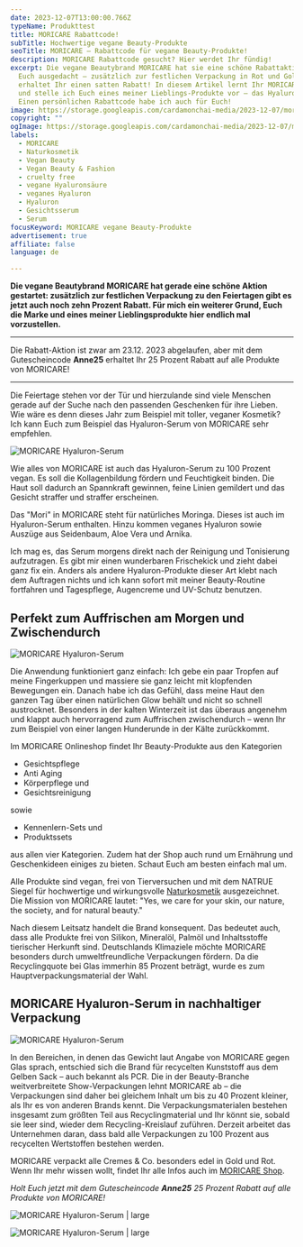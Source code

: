 ```yaml
---
date: 2023-12-07T13:00:00.766Z
typeName: Produkttest
title: MORICARE Rabattcode!
subTitle: Hochwertige vegane Beauty-Produkte
seoTitle: MORICARE – Rabattcode für vegane Beauty-Produkte!
description: MORICARE Rabattcode gesucht? Hier werdet Ihr fündig!
excerpt: Die vegane Beautybrand MORICARE hat sie eine schöne Rabattaktion für
  Euch ausgedacht – zusätzlich zur festlichen Verpackung in Rot und Gold
  erhaltet Ihr einen satten Rabatt! In diesem Artikel lernt Ihr MORICARE kennen
  und stelle ich Euch eines meiner Lieblings-Produkte vor – das Hyaluronserum.
  Einen persönlichen Rabattcode habe ich auch für Euch!
image: https://storage.googleapis.com/cardamonchai-media/2023-12-07/moricare-hyaruron-serum-jpg-imagine-585858_7c413e_1024_768/640.webp
copyright: ""
ogImage: https://storage.googleapis.com/cardamonchai-media/2023-12-07/moricare-hyaruron-serum-og-1-jpg-imagine-484848_7c4e4b_1200_628/640.webp
labels:
  - MORICARE
  - Naturkosmetik
  - Vegan Beauty
  - Vegan Beauty & Fashion
  - cruelty free
  - vegane Hyaluronsäure
  - veganes Hyaluron
  - Hyaluron
  - Gesichtsserum
  - Serum
focusKeyword: MORICARE vegane Beauty-Produkte
advertisement: true
affiliate: false
language: de

---
```


**Die vegane Beautybrand MORICARE hat gerade eine schöne Aktion gestartet: zusätzlich zur festlichen Verpackung zu den Feiertagen gibt es jetzt auch noch zehn Prozent Rabatt. Für mich ein weiterer Grund, Euch die Marke und eines meiner Lieblingsprodukte hier endlich mal vorzustellen.**

---

Die Rabatt-Aktion ist zwar am 23.12. 2023 abgelaufen, aber mit dem Gutescheincode **Anne25** erhaltet Ihr 25 Prozent Rabatt auf alle Produkte von MORICARE!

---

Die Feiertage stehen vor der Tür und hierzulande sind viele Menschen gerade auf der Suche nach den passenden Geschenken für ihre Lieben. Wie wäre es denn dieses Jahr zum Beispiel mit toller, veganer Kosmetik? Ich kann Euch zum Beispiel das Hyaluron-Serum von MORICARE sehr empfehlen.

![MORICARE Hyaluron-Serum](https://storage.googleapis.com/cardamonchai-media/2023-12-07/moricare-anne-reis-soundsvegan-com-8-jpg-imagine-3878d8_5e799a_2048_1536/640.webp 'MORICARE Hyaluron-Serum')

Wie alles von MORICARE ist auch das Hyaluron-Serum zu 100 Prozent vegan. Es soll die Kollagenbildung fördern und Feuchtigkeit binden. Die Haut soll dadurch an Spannkraft gewinnen, feine Linien gemildert und das Gesicht straffer und straffer erscheinen.

Das "Mori" in MORICARE steht für natürliches Moringa. Dieses ist auch im Hyaluron-Serum enthalten. Hinzu kommen veganes Hyaluron sowie Auszüge aus Seidenbaum, Aloe Vera und Arnika.

Ich mag es, das Serum morgens direkt nach der Reinigung und Tonisierung aufzutragen. Es gibt mir einen wunderbaren Frischekick und zieht dabei ganz fix ein. Anders als andere Hyaluron-Produkte dieser Art klebt nach dem Auftragen nichts und ich kann sofort mit meiner Beauty-Routine fortfahren und Tagespflege, Augencreme und UV-Schutz benutzen.

## Perfekt zum Auffrischen am Morgen und Zwischendurch

![MORICARE Hyaluron-Serum](https://storage.googleapis.com/cardamonchai-media/2023-12-07/moricare-anne-reis-soundsvegan-com-7-jpg-imagine-a8a8a8_6f6e72_2048_1536/640.webp 'MORICARE Hyaluron-Serum')

Die Anwendung funktioniert ganz einfach: Ich gebe ein paar Tropfen auf meine Fingerkuppen und massiere sie ganz leicht mit klopfenden Bewegungen ein. Danach habe ich das Gefühl, dass meine Haut den ganzen Tag über einen natürlichen Glow behält und nicht so schnell austrocknet. Besonders in der kalten Winterzeit ist das überaus angenehm und klappt auch hervorragend zum Auffrischen zwischendurch – wenn Ihr zum Beispiel von einer langen Hunderunde in der Kälte zurückkommt.

Im MORICARE Onlineshop findet Ihr Beauty-Produkte aus den Kategorien

- Gesichtspflege
- Anti Aging
- Körperpflege und
- Gesichtsreinigung

sowie

- Kennenlern-Sets und
- Produktssets

aus allen vier Kategorien. Zudem hat der Shop auch rund um Ernährung und Geschenkideen einiges zu bieten. Schaut Euch am besten einfach mal um.

Alle Produkte sind vegan, frei von Tierversuchen und mit dem NATRUE Siegel für hochwertige und wirkungsvolle [Naturkosmetik](/2018/03/vegane-kosmetik-und-naturkosmetik/) ausgezeichnet. Die Mission von MORICARE lautet: "Yes, we care for your skin, our nature, the society, and for natural beauty."

Nach diesem Leitsatz handelt die Brand konsequent. Das bedeutet auch, dass alle Produkte frei von Silikon, Mineralöl, Palmöl und Inhaltsstoffe tierischer Herkunft sind. Deutschlands Klimaziele möchte MORICARE besonders durch umweltfreundliche Verpackungen fördern. Da die Recyclingquote bei Glas immerhin 85 Prozent beträgt, wurde es zum Hauptverpackungsmaterial der Wahl.

## MORICARE Hyaluron-Serum in nachhaltiger Verpackung

![MORICARE Hyaluron-Serum](https://storage.googleapis.com/cardamonchai-media/2023-12-07/moricare-anne-reis-soundsvegan-com-6-jpg-imagine-083878_6f6f76_2048_1536/640.webp 'MORICARE Hyaluron-Serum')

In den Bereichen, in denen das Gewicht laut Angabe von MORICARE gegen Glas sprach, entschied sich die Brand für recycelten Kunststoff aus dem Gelben Sack – auch bekannt als PCR. Die in der Beauty-Branche weitverbreitete Show-Verpackungen lehnt MORICARE ab – die Verpackungen sind daher bei gleichem Inhalt um bis zu 40 Prozent kleiner, als Ihr es von anderen Brands kennt. Die Verpackungsmaterialen bestehen insgesamt zum größten Teil aus Recyclingmaterial und Ihr könnt sie, sobald sie leer sind, wieder dem Recycling-Kreislauf zuführen. Derzeit arbeitet das Unternehmen daran, dass bald alle Verpackungen zu 100 Prozent aus recycelten Wertstoffen bestehen werden.

MORICARE verpackt alle Cremes & Co. besonders edel in Gold und Rot. Wenn Ihr mehr wissen wollt, findet Ihr alle Infos auch im [MORICARE Shop](https://moricare4you.com/).

_Holt Euch jetzt mit dem Gutescheincode **Anne25** 25 Prozent Rabatt auf alle Produkte von MORICARE!_

![MORICARE Hyaluron-Serum | large](https://storage.googleapis.com/cardamonchai-media/2023-12-07/moricare-anne-reis-soundsvegan-com-3-jpg-imagine-f80808_893d35_2048_1536/640.webp 'MORICARE Beauty-Produkt in rot-goldener Geschenkverpackung')

![MORICARE Hyaluron-Serum | large](https://storage.googleapis.com/cardamonchai-media/2023-12-07/moricare-anne-reis-soundsvegan-com-5-jpg-imagine-080808_675e5e_2048_1536/640.webp 'MORICARE Hyaluron-Serum im nachhaltigen Karton')
